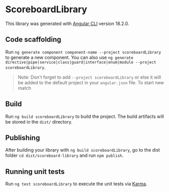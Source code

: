 # ScoreboardLibrary

This library was generated with [Angular CLI](https://github.com/angular/angular-cli) version 18.2.0.

## Code scaffolding

Run `ng generate component component-name --project scoreboardLibrary` to generate a new component. You can also use `ng generate directive|pipe|service|class|guard|interface|enum|module --project scoreboardLibrary`.
> Note: Don't forget to add `--project scoreboardLibrary` or else it will be added to the default project in your `angular.json` file. 
> To start new match

## Build

Run `ng build scoreboardLibrary` to build the project. The build artifacts will be stored in the `dist/` directory.

## Publishing

After building your library with `ng build scoreboardLibrary`, go to the dist folder `cd dist/scoreboard-library` and run `npm publish`.

## Running unit tests

Run `ng test scoreboardLibrary` to execute the unit tests via [Karma](https://karma-runner.github.io).


